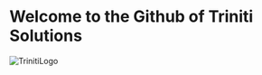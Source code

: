 # Welcome to the Github of Triniti Solutions

![TrinitiLogo](https://www.trinitisolutions.nl.nl/logo%20V2%20with%20solutions%20v2%20trans.png)
